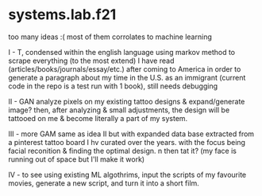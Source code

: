 # systems.lab.f21

too many ideas :(
most of them corrolates to machine learning 

I - T, condensed within the english language
using markov method to scrape everything (to the most extend) I have read (articles/books/journals/essay/etc.) after coming to America in order to generate a paragraph about my time in the U.S. as an immigrant (current code in the repo is a test run with 1 book), still needs debugging

II - GAN
analyze pixels on my existing tattoo designs & expand/generate image? 
then, after analyzing & small adjustments, the design will be tattooed on me & become literally a part of my system. 

III - more GAM
same as idea II but with expanded data base extracted from a pinterest tattoo board I hv curated over the years. 
with the focus being facial reconition & finding the optimal design.
n then tat it? (my face is running out of space but I'll make it work)

IV - to see
using existing ML algothrims, input the scripts of my favourite movies, generate a new script, and turn it into a short film.

